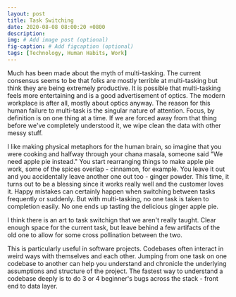 ```yaml
---
layout: post
title: Task Switching
date: 2020-08-08 08:00:20 +0800
description: 
img: # Add image post (optional)
fig-caption: # Add figcaption (optional)
tags: [Technology, Human Habits, Work]
---
```


Much has been made about the myth of multi-tasking. The current consensus seems to be that folks are mostly terrible at multi-tasking but think they are being extremely productive. It is possible that multi-tasking feels more entertaining and is a good advertisement of optics. The modern workplace is after all, mostly about optics anyway. The reason for this human failure to multi-task is the singular nature of attention. Focus, by definition is on one thing at a time. If we are forced away from that thing before we've completely understood it, we wipe clean the data with other messy stuff.

I like making physical metaphors for the human brain, so imagine that you were cooking and halfway through your chana masala, someone said "We need apple pie instead." You start rearranging things to make apple pie work, some of the spices overlap - cinnamon, for example. You leave it out and you accidentally leave another one out too - ginger powder. This time, it turns out to be a blessing since it works really well and the customer loves it. Happy mistakes can certainly happen when switching between tasks frequently or suddenly. But with multi-tasking, no one task is taken to completion easily. No one ends up tasting the delicious ginger apple pie.

I think there is an art to task switchign that we aren't really taught. Clear enough space for the current task, but leave behind a few artifacts of the old one to allow for some cross pollination between the two.

This is particularly useful in software projects. Codebases often interact in weird ways with themselves and each other. Jumping from one task on one codebase to another can help you understand and chronicle the underlying assumptions and structure of the project. The fastest way to understand a codebase deeply is to do 3 or 4 beginner's bugs across the stack - front end to data layer.

